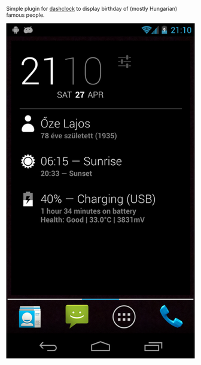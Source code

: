 Simple plugin for [dashclock](http://code.google.com/p/dashclock) to display birthday of (mostly Hungarian) famous people.

![Screenshot](/screen.png "Example screen")